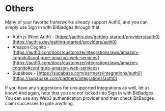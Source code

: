 # Others

Many of your favorite frameworks already support Auth0, and you can simply use Sign In with BitBadges through that.

* Auth.js (Next Auth) - [https://authjs.dev/getting-started/providers/auth0](https://authjs.dev/getting-started/providers/auth0)
* Amazon Cognito - [https://auth0.com/docs/customize/integrations/aws/amazon-cognito#configure-amazon-web-services](https://auth0.com/docs/customize/integrations/aws/amazon-cognito#configure-amazon-web-services)
* Supabase - [https://supabase.com/partners/integrations/auth0](https://supabase.com/partners/integrations/auth0)

If you have any suggestions for unsupported integrations as well, let us know! And again, note that you are not locked into Sign In with BitBadges. You can use any Web3 authentication provider and then check BitBadges claim successes to gate anything.
